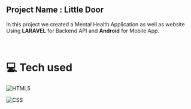 ## Project Name : **Little Door**

In this project we created a Mental Health Application as well as website Using **LARAVEL** for Backend API and **Android** for Mobile App. 

</br>

# 💻 Tech used

![HTML5](https://img.shields.io/badge/html5-%23E34F26.svg?style=for-the-badge&logo=html5&logoColor=white) 

![CSS](https://img.shields.io/badge/css-%2338B2AC.svg?style=for-the-badge&logo=css&logoColor=white)
